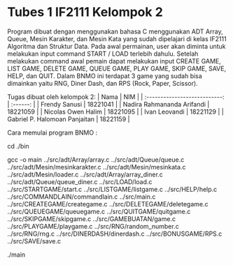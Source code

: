 Tubes 1 IF2111 Kelompok 2
=========================
Program dibuat dengan menggunakan bahasa C menggunakan ADT Array, Queue, Mesin Karakter, dan Mesin Kata yang sudah dipelajari di kelas IF2111 Algoritma dan Struktur Data. Pada awal permainan, user akan diminta untuk melakukan input command START / LOAD terlebih dahulu. Setelah melakukan command awal pemain dapat melakukan input CREATE GAME, LIST GAME, DELETE GAME, QUEUE GAME, PLAY GAME, SKIP GAME, SAVE, HELP, dan QUIT. Dalam BNMO ini terdapat 3 game yang sudah bisa dimainkan yaitu RNG, Diner Dash, dan RPS (Rock, Paper, Scissor).

Tugas dibuat oleh kelompok 2:
| Nama                          |  NIM     | 
| :---------------------------: | :------: |
| Frendy Sanusi                 | 18221041 |
| Nadira Rahmananda Arifandi    | 18221059 |
| Nicolas Owen Halim            | 18221095 |
| Ivan Leovandi                 | 18221129 | 
| Gabriel P. Halomoan Panjaitan | 18221159 |

Cara memulai program BNMO : 

cd ./bin

gcc -o main ../src/adt/Array/array.c ../src/adt/Queue/queue.c ../src/adt/Mesin/mesinkarakter.c ../src/adt/Mesin/mesinkata.c ../src/adt/Mesin/loader.c ../src/adt/Array/array_diner.c ../src/adt/Queue/queue_diner.c ../src/LOAD/load.c  ../src/STARTGAME/start.c ../src/LISTGAME/listgame.c ../src/HELP/help.c ../src/COMMANDLAIN/commandlain.c ../src/main.c ../src/CREATEGAME/creategame.c ../src/DELETEGAME/deletegame.c ../src/QUEUEGAME/queuegame.c ../src/QUITGAME/quitgame.c ../src/SKIPGAME/skipgame.c ../src/GAMEBUATAN/game.c ../src/PLAYGAME/playgame.c ../src/RNG/random_number.c ../src/RNG/rng.c ../src/DINERDASH/dinerdash.c ../src/BONUSGAME/RPS.c ../src/SAVE/save.c

./main
